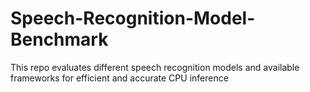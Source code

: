# Speech-Recognition-Model-Benchmark
This repo evaluates different speech recognition models and available frameworks for efficient and accurate CPU inference
